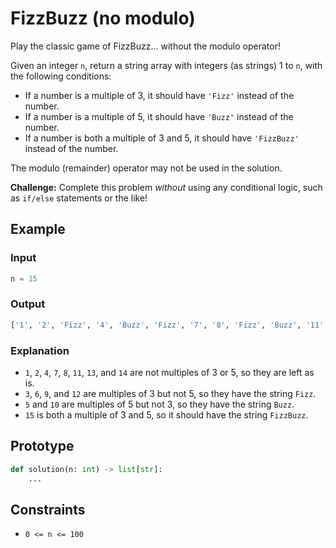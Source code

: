 # FizzBuzz (no modulo)
Play the classic game of FizzBuzz... without the modulo operator!

Given an integer `n`, return a string array with integers (as strings) 1 to `n`, with the following conditions:
- If a number is a multiple of 3, it should have `'Fizz'` instead of the number.
- If a number is a multiple of 5, it should have `'Buzz'` instead of the number.
- If a number is both a multiple of 3 and 5, it should have `'FizzBuzz'` instead of the number.

The modulo (remainder) operator may not be used in the solution.

**Challenge:** Complete this problem *without* using any conditional logic, such as `if/else` statements or the like!

## Example
### Input
```py
n = 15
```

### Output
```py
['1', '2', 'Fizz', '4', 'Buzz', 'Fizz', '7', '8', 'Fizz', 'Buzz', '11', 'Fizz', '13', '14', 'FizzBuzz']
```

### Explanation
- `1`, `2`, `4`, `7`, `8`, `11`, `13`, and `14` are not multiples of 3 or 5, so they are left as is.
- `3`, `6`, `9`, and `12` are multiples of 3 but not 5, so they have the string `Fizz`.
- `5` and `10` are multiples of 5 but not 3, so they have the string `Buzz`.
- `15` is both a multiple of 3 and 5, so it should have the string `FizzBuzz`.

## Prototype
```py
def solution(n: int) -> list[str]:
    ...
```

## Constraints
- `0 <= n <= 100`
